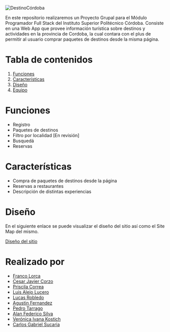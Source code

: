 ![DestinoCórdoba](https://user-images.githubusercontent.com/66887467/192067295-74af5a0b-dd7b-4016-a2da-b00295895b3f.png)

En este repositorio realizaremos un Proyecto Grupal para el Módulo Programador Full Stack del Instituto Superior Politécnico Córdoba. Consiste en una Web App que provee información turística sobre destinos y actividades en la provincia de Cordoba, la cual contara con el plus de permitir al usuario comprar paquetes de destinos desde la misma página.

# Tabla de contenidos
1. [Funciones](#funciones)
2. [Características](#características)
3. [Diseño](#diseño)
4. [Equipo](#realizado-por)


# Funciones

* Registro
* Paquetes de destinos
* Filtro por localidad [En revisión]
* Busquedá
* Reservas

# Características

* Compra de paquetes de destinos desde la página
* Reservas a restaurantes
* Descripción de distintas experiencias

# Diseño

En el siguiente enlace se puede visualizar el diseño del sitio así como el Site Map del mismo.

[Diseño del sitio](https://www.figma.com/file/jkY5AN9kUPrdyCY1OtwwUd/Dise%C3%B1o)

# Realizado por
* [Franco Lorca](https://github.com/FrancoGL)
* [Cesar Javier Corzo](https://github.com/javiercorzo37)
* [Priscila Correa](https://github.com/pri1593)
* [Luis Alejo Lucero](https://github.com/Alejo11Lucero)
* [Lucas Robledo](https://github.com/Lukill22)
* [Agustin Fernandez](https://github.com/cheaguz)
* [Pedro Tarrago](https://github.com/pepi1100)
* [Alan Federico Silva](https://github.com/federico42o/)
* [Verónica Ivana Kostich](https://github.com/veroivk)
* [Carlos Gabriel Sucaria](https://github.com/gabrielsucaria)
